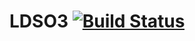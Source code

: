 # LDSO3 [![Build Status](https://travis-ci.com/momoepro/LDSO3.svg?token=2ixbFr6FRPqhgvmFqP1a&branch=master)](https://travis-ci.com/momoepro/LDSO3)
